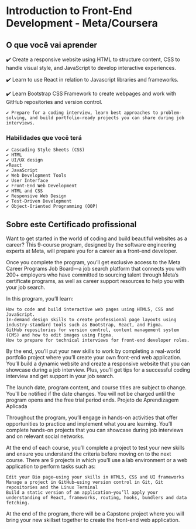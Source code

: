 # Introduction to Front-End Development - Meta/Coursera

## O que você vai aprender

✔️ Create a responsive website using HTML to structure content, CSS to handle visual style, and JavaScript to develop interactive experiences. 

✔️ Learn to use React in relation to Javascript libraries and frameworks.

✔️ Learn Bootstrap CSS Framework to create webpages and work with GitHub repositories and version control.

    ✔️ Prepare for a coding interview, learn best approaches to problem-solving, and build portfolio-ready projects you can share during job interviews.

### Habilidades que você terá

    ✔️ Cascading Style Sheets (CSS)
    ✔️ HTML
    ✔️ UI/UX design
    ✔️React
    ✔️ JavaScript
    ✔️ Web Development Tools
    ✔️ User Interface
    ✔️ Front-End Web Development
    ✔️ HTML and CSS
    ✔️ Responsive Web Design
    ✔️ Test-Driven Development
    ✔️ Object-Oriented Programming (OOP)


## Sobre este Certificado profissional


Want to get started in the world of coding and build beautiful websites as a career? This 9-course program, designed by the software engineering experts at Meta, will prepare you for a career as a front-end developer.

Once you complete the program, you’ll get exclusive access to the Meta Career Programs Job Board—a job search platform that connects you with 200+ employers who have committed to sourcing talent through Meta’s certificate programs, as well as career support resources to help you with your job search.

In this program, you’ll learn: 

    How to code and build interactive web pages using HTML5, CSS and JavaScript. 
    In-demand design skills to create professional page layouts using industry-standard tools such as Bootstrap, React, and Figma. 
    GitHub repositories for version control, content management system (CMS) and how to edit images using Figma. 
    How to prepare for technical interviews for front-end developer roles.

By the end, you’ll put your new skills to work by completing a real-world portfolio project where you’ll create your own front-end web application. You’ll build a dynamic website and create a responsive website that you can showcase during a job interview. Plus, you’ll get tips for a successful coding interview and get support in your job search.

The launch date, program content, and course titles are subject to change. You'll be notified if the date changes. You will not be charged until the program opens and the free trial period ends.
Projeto de Aprendizagem Aplicada

Throughout the program, you’ll engage in hands-on activities that offer opportunities to practice and implement what you are learning. You’ll complete hands-on projects that you can showcase during job interviews and on relevant social networks.

At the end of each course, you’ll complete a project to test your new skills and ensure you understand the criteria before moving on to the next course. There are 9 projects in which you’ll use a lab environment or a web application to perform tasks such as:  

    Edit your Bio page—using your skills in HTML5, CSS and UI frameworks
    Manage a project in GitHub—using version control in Git, Git repositories and the Linux Terminal 
    Build a static version of an application—you’ll apply your understanding of React, frameworks, routing, hooks, bundlers and data fetching. 

At the end of the program, there will be a Capstone project where you will bring your new skillset together to create the front-end web application.
